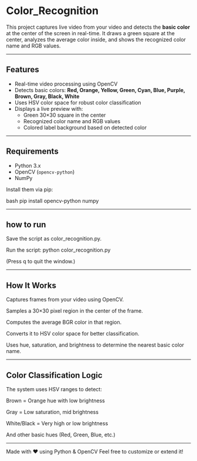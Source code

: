 # Color_Recognition

This project captures live video from your video and detects the **basic color** at the center of the screen in real-time. It draws a green square at the center, analyzes the average color inside, and shows the recognized color name and RGB values.

---

## Features

- Real-time video processing using OpenCV
- Detects basic colors: **Red, Orange, Yellow, Green, Cyan, Blue, Purple, Brown, Gray, Black, White**
- Uses HSV color space for robust color classification
- Displays a live preview with:
  - Green 30×30 square in the center
  - Recognized color name and RGB values
  - Colored label background based on detected color

---

## Requirements

- Python 3.x
- OpenCV (`opencv-python`)
- NumPy

Install them via pip:

bash
pip install opencv-python numpy

--- 

## how to run 

Save the script as color_recognition.py.

Run the script:
python color_recognition.py

(Press q to quit the window.)

---

## How It Works

Captures frames from your video using OpenCV.

Samples a 30×30 pixel region in the center of the frame.

Computes the average BGR color in that region.

Converts it to HSV color space for better classification.

Uses hue, saturation, and brightness to determine the nearest basic color name.

---

## Color Classification Logic

The system uses HSV ranges to detect:

Brown = Orange hue with low brightness

Gray = Low saturation, mid brightness

White/Black = Very high or low brightness

And other basic hues (Red, Green, Blue, etc.)

---

Made with ❤️ using Python & OpenCV
Feel free to customize or extend it!

